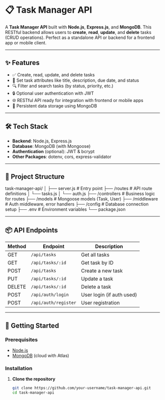# 📋 Task Manager API

A **Task Manager API** built with **Node.js**, **Express.js**, and **MongoDB**. This RESTful backend allows users to **create**, **read**, **update**, and **delete** tasks (CRUD operations). Perfect as a standalone API or backend for a frontend app or mobile client.

---

## ✨ Features

- ✅ Create, read, update, and delete tasks
- 📌 Set task attributes like title, description, due date, and status
- 🔍 Filter and search tasks (by status, priority, etc.)
- 🔒 Optional user authentication with JWT
- 🌐 RESTful API ready for integration with frontend or mobile apps
- 💾 Persistent data storage using MongoDB

---

## 🛠 Tech Stack

- **Backend**: Node.js, Express.js
- **Database**: MongoDB (with Mongoose)
- **Authentication** (optional): JWT & bcrypt
- **Other Packages**: dotenv, cors, express-validator

---

## 📂 Project Structure

task-manager-api/
│
├── server.js # Entry point
├── /routes # API route definitions
│ └── tasks.js
│ └── auth.js
├── /controllers # Business logic for routes
├── /models # Mongoose models (Task, User)
├── /middleware # Auth middleware, error handlers
├── /config # Database connection setup
├── .env # Environment variables
└── package.json


---

## 📦 API Endpoints

| Method | Endpoint             | Description               |
|--------|----------------------|---------------------------|
| GET    | `/api/tasks`         | Get all tasks             |
| GET    | `/api/tasks/:id`     | Get task by ID            |
| POST   | `/api/tasks`         | Create a new task         |
| PUT    | `/api/tasks/:id`     | Update a task             |
| DELETE | `/api/tasks/:id`     | Delete a task             |
| POST   | `/api/auth/login`    | User login (if auth used) |
| POST   | `/api/auth/register` | User registration         |

---

## 🚀 Getting Started

### Prerequisites
- [Node.js](https://nodejs.org/)
- [MongoDB](https://www.mongodb.com/) (cloud with Atlas)

### Installation

1. **Clone the repository**
   ```bash
   git clone https://github.com/your-username/task-manager-api.git
   cd task-manager-api





